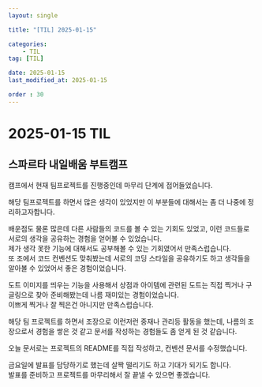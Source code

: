 ```yaml
---
layout: single

title: "[TIL] 2025-01-15"

categories:
    - TIL
tag: [TIL]

date: 2025-01-15
last_modified_at: 2025-01-15

order : 30
---
```


# 2025-01-15 TIL

## 스파르타 내일배움 부트캠프

캠프에서 현재 팀프로젝트를 진행중인데 마무리 단계에 접어들었습니다.

해당 팀프로젝트를 하면서 많은 생각이 있었지만 이 부분들에 대해서는 좀 더 나중에 정리하고자합니다.

배운점도 물론 많은데 다른 사람들의 코드를 볼 수 있는 기회도 있었고, 이런 코드들로 서로의 생각을 공유하는 경험을 얻어볼 수 있었습니다.  
제가 생각 못한 기능에 대해서도 공부해볼 수 있는 기회였어서 만족스럽습니다.  
또 조에서 코드 컨벤션도 맞춰봤는데 서로의 코딩 스타일을 공유하기도 하고 생각들을 알아볼 수 있었어서 좋은 경험이었습니다.

도트 이미지를 띄우는 기능을 사용해서 상점과 아이템에 관련된 도트는 직접 찍거나 구글링으로 찾아 준비해봤는데 나름 재미있는 경험이었습니다.  
이쁘게 찍거나 잘 찍은건 아니지만 만족스럽습니다.

해당 팀 프로젝트를 하면서 조장으로 이런저런 중재나 관리등 활동을 했는데, 나름의 조장으로서 경험을 쌓은 것 같고 문서를 작성하는 경험들도 좀 얻게 된 것 같습니다.

오늘 문서로는 프로젝트의 README를 직접 작성하고, 컨벤션 문서를 수정했습니다.

금요일에 발표를 담당하기로 했는데 살짝 떨리기도 하고 기대가 되기도 합니다.  
발표를 준비하고 프로젝트를 마무리해서 잘 끝낼 수 있으면 좋겠습니다.